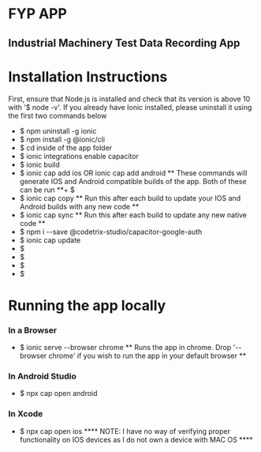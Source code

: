 # FYP APP

## Industrial Machinery Test Data Recording App

# Installation Instructions
First, ensure that Node.js is installed and check that its version is above 10 with '$ node -v'.
If you already have Ionic installed, please uninstall it using the first two commands below
+ $  npm uninstall -g ionic
+ $  npm install -g @ionic/cli
+ $  cd inside of the app folder
+ $  ionic integrations enable capacitor
+ $  ionic build
+ $  ionic cap add ios OR ionic cap add android  **  These commands will generate IOS and Android compatible builds of the app.  Both of these can be run  **+ $
+ $  ionic cap copy  **  Run this after each build to update your IOS and Android builds with any new code  **
+ $  ionic cap sync  **  Run this after each build to update any new native code  **
+ $  npm i --save @codetrix-studio/capacitor-google-auth
+ $  ionic cap update
+ $
+ $
+ $
+ $

# Running the app locally
<h3>In a Browser</h3>

+ $  ionic serve --browser chrome **  Runs the app in chrome.  Drop '--browser chrome' if you wish to run the app in your default browser  **

<h3>In Android Studio</h3>

+ $  npx cap open android

<h3>In Xcode</h3>

+ $  npx cap open ios
****    NOTE:  I have no way of verifying proper functionality on IOS devices as I do not own a device with MAC OS    ****